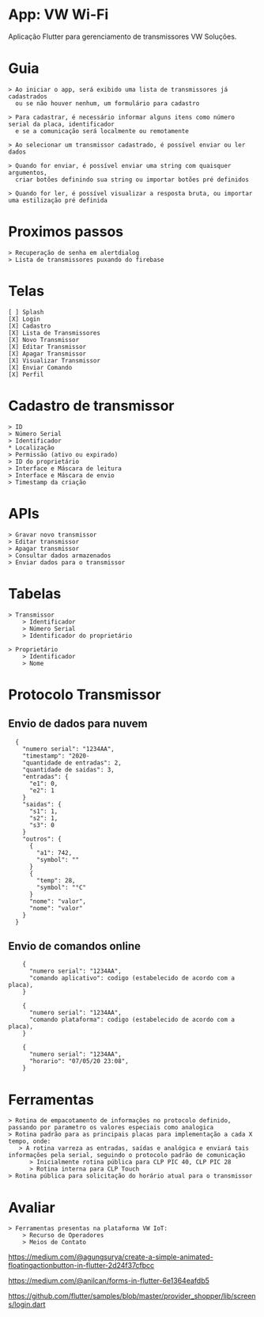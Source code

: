 # App: VW Wi-Fi 

Aplicação Flutter para gerenciamento de transmissores VW Soluções.

# Guia
    > Ao iniciar o app, será exibido uma lista de transmissores já cadastrados
      ou se não houver nenhum, um formulário para cadastro
    
    > Para cadastrar, é necessário informar alguns itens como número serial da placa, identificador 
      e se a comunicação será localmente ou remotamente

    > Ao selecionar um transmissor cadastrado, é possível enviar ou ler dados

    > Quando for enviar, é possível enviar uma string com quaisquer argumentos,
      criar botões definindo sua string ou importar botões pré definidos 

    > Quando for ler, é possível visualizar a resposta bruta, ou importar uma estilização pré definida

# Proximos passos
    > Recuperação de senha em alertdialog
    > Lista de transmissores puxando do firebase

# Telas
    [ ] Splash
    [X] Login
    [X] Cadastro
    [X] Lista de Transmissores 
    [X] Novo Transmissor 
    [X] Editar Transmissor
    [X] Apagar Transmissor
    [X] Visualizar Transmissor
    [X] Enviar Comando
    [X] Perfil 

# Cadastro de transmissor
    > ID
    > Número Serial
    > Identificador
    * Localização
    > Permissão (ativo ou expirado) 
    > ID do proprietário
    > Interface e Máscara de leitura
    > Interface e Máscara de envio
    > Timestamp da criação

# APIs
    > Gravar novo transmissor
    > Editar transmissor
    > Apagar transmissor
    > Consultar dados armazenados
    > Enviar dados para o transmissor

# Tabelas
    > Transmissor
        > Identificador
        > Número Serial
        > Identificador do proprietário

    > Proprietário
        > Identificador
        > Nome

# Protocolo Transmissor
   
## Envio de dados para nuvem
```
  {
    "numero serial": "1234AA",
    "timestamp": "2020-
    "quantidade de entradas": 2,
    "quantidade de saidas": 3,
    "entradas": {
      "e1": 0,
      "e2": 1
    }
    "saidas": {
      "s1": 1,
      "s2": 1,
      "s3": 0
    }
    "outros": {
      {
        "a1": 742,
        "symbol": ""
      }
      {
        "temp": 28,
        "symbol": "°C"
      }
      "nome": "valor",
      "nome": "valor"
    }
  }
```
## Envio de comandos online
```
    {
      "numero serial": "1234AA",
      "comando aplicativo": codigo (estabelecido de acordo com a placa),
    }
```
```
    {
      "numero serial": "1234AA",
      "comando plataforma": codigo (estabelecido de acordo com a placa),
    }
```
```
    {
      "numero serial": "1234AA",
      "horario": "07/05/20 23:08",
    }
```

# Ferramentas
    > Rotina de empacotamento de informações no protocolo definido, passando por parametro os valores especiais como analogica
    > Rotina padrão para as principais placas para implementação a cada X tempo, onde:
       > A rotina varreza as entradas, saídas e analógica e enviará tais informações pela serial, seguindo o protocolo padrão de comunicação
          > Inicialmente rotina pública para CLP PIC 40, CLP PIC 28
          > Rotina interna para CLP Touch
    > Rotina pública para solicitação do horário atual para o transmissor

# Avaliar
    > Ferramentas presentas na plataforma VW IoT:
        > Recurso de Operadores
        > Meios de Contato

https://medium.com/@agungsurya/create-a-simple-animated-floatingactionbutton-in-flutter-2d24f37cfbcc

https://medium.com/@anilcan/forms-in-flutter-6e1364eafdb5

https://github.com/flutter/samples/blob/master/provider_shopper/lib/screens/login.dart